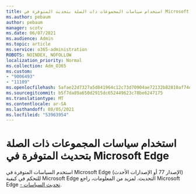```yaml
---
title: استخدام سياسات المجموعات ذات الصلة بتحديث المتوفرة في Microsoft Edge
ms.author: pebaum
author: pebaum
manager: scotv
ms.date: 06/07/2021
ms.audience: Admin
ms.topic: article
ms.service: o365-administration
ROBOTS: NOINDEX, NOFOLLOW
localization_priority: Normal
ms.collection: Adm_O365
ms.custom:
- "9006493"
- "11109"
ms.openlocfilehash: 5afae22d7327a5d841964c12c73d70904ae72132b82810af74d32fc15ef30d6f
ms.sourcegitcommit: b5f7da89a650d2915dc652449623c78be6247175
ms.translationtype: MT
ms.contentlocale: ar-SA
ms.lasthandoff: 08/05/2021
ms.locfileid: "53963954"
---
```

# <a name="use-update-related-group-policies-available-in-microsoft-edge"></a>استخدام سياسات المجموعات ذات الصلة بتحديث المتوفرة في Microsoft Edge

استخدم السياسات المتوفرة في Microsoft Edge (الإصدار 77 أو الإصدارات الأحدث) للتحكم في كيفية Microsoft Edge التحديث. لمزيد من المعلومات، راجع Microsoft Edge [- تحديث السياسات](/DeployEdge/microsoft-edge-update-policies#available-policies).